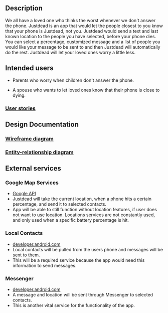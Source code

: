 ## Description 

We all have a loved one who thinks the worst whenever we don't answer the 
phone. Justdead is an app that would let the people closest to you know that your phone 
is  Justdead, not you. Justdead would send a text and last known location to 
the people you have selected, before your phone dies. You can select a percentage, 
customized message and a list of people you would like your message to be sent to 
and then Justdead will automatically do the rest. 
Justdead will let your loved ones worry a little less.

## Intended users

* Parents who worry when children don't answer the phone.

* A spouse who wants to let loved ones know that their phone is close to dying.

### [User stories](user-stories.md)


## Design Documentation


### [Wireframe diagram](wireframe.md)


### [Entity-relationship diagram](erd.md)


## External services


### Google Map Services
* [Google API](https://developers.google.com/maps/documentation/embed/get-api-key)
* Justdead will take the current location, when a phone hits a certain percentage, and send it to selected contacts. 
* App will be able to still function without location features, if user does not want to use location. Locations services are not constantly used, and only used when a specific battery percentage is hit. 

### Local Contacts 
* [developer.android.com](https://developer.android.com/training/contacts-provider/retrieve-names)
* Local contacts will be pulled from the users phone and messages will be sent to them.
* This will be a required service because the app would need this information to send messages. 

### Messenger
* [developer.android.com](https://developer.android.com/training/sharing/index.html)
* A message and location will be sent through Messenger to selected contacts. 
* This is another vital service for the functionality of the app.